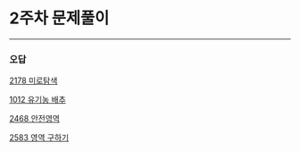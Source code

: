 # 2주차 문제풀이

---

### 오답

[2178 미로탐색](https://github.com/CHOIJUNHYUK01/algorithm_cpp/blob/main/1week/2178.md)

[1012 유기농 배추](https://github.com/CHOIJUNHYUK01/algorithm_cpp/blob/main/1week/1012.md)

[2468 안전영역](https://github.com/CHOIJUNHYUK01/algorithm_cpp/blob/main/1week/2468.md)

[2583 영역 구하기](https://github.com/CHOIJUNHYUK01/algorithm_cpp/blob/main/1week/2583.md)
